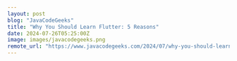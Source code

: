 ```yaml
---
layout: post
blog: "JavaCodeGeeks"
title: "Why You Should Learn Flutter: 5 Reasons"
date: 2024-07-26T05:25:00Z
image: images/javacodegeeks.png
remote_url: "https://www.javacodegeeks.com/2024/07/why-you-should-learn-flutter-5-reasons.html"
---
```

